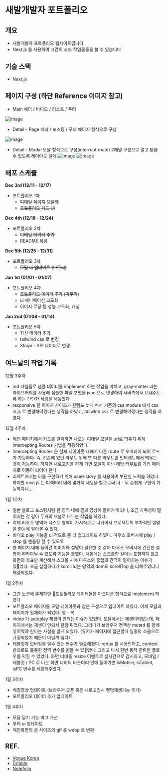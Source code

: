 # 새발개발자 포트폴리오

## 개요
- 새발개발자 포트폴리오 웹사이트입니다
- Next.js 를 사용하여 그간의 코드 작업물들을 볼 수 있습니다

## 기술 스택
- Next.js


## 페이지 구성 (하단 Reference 이미지 참고)

- Main
헤더 / 비디오 / 리스트 / 푸터

![image](https://github.com/beemee-p/sbja-portfolio/assets/72956452/2cc47f20-4741-46a3-bd2e-78411ed82eda)



- Detail - Page
헤더 / 포스팅 / 푸터
페이지 형식으로 구성

![image](https://github.com/beemee-p/sbja-portfolio/assets/72956452/3d873da2-1611-42c0-9c46-6b2a05d28a32)



- Detail - Modal
모달 형식으로 구성(interrupt route)
2패널 구성으로 열고 닫을 수 있도록 레이아웃 설계
![image](https://github.com/beemee-p/sbja-portfolio/assets/72956452/d9cf42f5-9730-49b9-857c-185e68d8753e)
![image](https://github.com/beemee-p/sbja-portfolio/assets/72956452/2cd0b862-c848-4791-8ed9-49dbf1f0400c)



## 배포 스케줄

**Dec 3rd (12/11 - 12/17)** 

- 포트폴리오 1차
    - ~~디테일 페이지 모달화~~
    - ~~포트폴리오 카드 UI~~

**Dec 4th (12/18 - 12/24)**

- 포트폴리오 2차
    - ~~디테일 데이터 추가~~
    - ~~README 작성~~

**Dec 5th (12/25 - 12/31)**

- 포트폴리오 3차
    - ~~모달 ui 업데이트 (마무리)~~

**Jan 1st (01/01 - 01/07)**

- 포트폴리오 4차
    - ~~포트폴리오 데이터 추가 (마무리)~~
    - ui 애니메이션 고도화
    - 이미지 로딩 등 성능 고도화, 캐싱

**Jan 2nd (01/08 - 01/14)**

- 포트폴리오 5차
    - 최신 데이터 추가
    - tailwind css 로 변경
    - Strapi - API 데이터로 변경


## 여느날의 작업 기록

12월 3주차
- md 파일들로 샘플 데이터를 implement 하는 작업을 마치고, gray-matter 라는 라이브러리를 사용해 심플한 파일 포맷을 json 으로 변경하여 서버측에서 보내주도록 하는 간단한 세팅을 해놓았다
- responsive 한 이미지 사이즈가 한템포 늦게 떠서 기존의 css module 에서 css in js 로 변경해야겠다는 생각을 하였고, tailwind css 로 변경해야겠다는 생각을 하였다.

12월 4주차
- 메인 페이지에서 카드를 클릭하면 나오는 디테일 모달을 url로 띄우기 위해 Intercepting Routes 기법을 적용하였다.
- Intercepting Routes 은 현재 레이아웃 내에서 다른 route 로 오버레이 되어 로드가 가능하다. 즉, 기존에 있던 라우트 위에 또 다른 라우트를 인터셉트해서 띄우는 것이 가능하다. 하지만 새로고침을 하게 되면 모달이 아닌 해당 라우트를 가진 페이지로 이동이 되어야 한다
- 리액트에서는 이를 구현하기 위해 useHistory 를 사용하여 부단한 노력을 하였다. 하지만 next.js 는 디렉터리 내에 몇가지 세팅을 함으로써 너 - 무 손쉽게 구현이 가능하다니...

1월 1주차
- 일반 블로그 포스팅처럼 한 영역 내에 글과 영상이 들어가게 되니, 조금 가독성이 떨어지는 것 같아 두개의 패널로 나누는 작업을 하였다.
- 이제 리소스 영역과 텍스트 영역이 가시적으로 니뉘어서 프로젝트의 부차적인 설명을 한눈에 알아볼 수 있다.
- 비디오 play 기능을 ui 적으로 좀 더 업그레이드 하였다. 마우스 호버시에 play / stop 을 핸들링 할 수 있도록
- 한 페이지 내에 들어간 이미지와 설명이 필요한 것 같아 마우스 오버시에 간단한 설명이 따라다닐 수 있도록 기능을 붙였다. 처음에는 스크롤한 길이는 포함하지 않고 화면의 좌표만 계산해서 스크롤 시에 마우스와 툴팁의 간극이 멀어지는 이슈가 있었다. 조금 삽질하다가 scroll 되는 영역의 dom의 scrollTop 을 더해주었더니 해결되었다.

1월 2주차
- 그간 노션에 존재하던 포트폴리오 데이터들을 마크다운 형식으로 implement 하였다
- 포트폴리오 페이지를 모달 레이아웃과 같은 구성으로 업데이트 하였다. 이제 모달과 페이지가 일체화가 되었다. 행 - 복
- video 가 autoplay 재생이 안되는 이슈가 있었다. 모달에서는 재생이되었는데, 페이지에서는 재생이 안되서 한참 뒤졌다. 그러다가 브라우저 정책상 muted 를 함께 넣어줘야 한다는 사실을 알게 되었다. (유저가 페이지에 접근할때 일종의 소음으로 규정되었기 때문이 아닐까 싶다)
- 태블릿과 모바일을 알수 있는 변수가 필요해졌다. redux 를 사용안하고, context 만으로도 훌륭한 전역 변수를 만들 수 있었다. 그리고 다시 한번 동작 관련한 플로우를 익힐 수 있었다. 화면 너비를 resize 이벤트로 실시간으로 감시하고, 모바일 / 태블릿 / PC 로 나눈 화면 너비의 바운더리 안에 들어가면 isMobile, isTablet, isPC 변수를 세팅해주었다.

1월 3주차
- 배경영상 업데이트 (브라우저 오픈 혹은 새로고침시 랜덤재생기능 추가)
- 포트폴리오 데이터 추가 업데이트

1월 4주차
- 모달 닫기 기능 버그 개선
- 푸터 ui 업데이트
- 메인화면의 큰 사이즈의 gif 를 webp 로 변환

## REF. 
- [Vogue Korea](https://www.vogue.co.kr/)
- [Dribble](https://dribbble.com/)
- [Notefolio](https://notefolio.net/)
  
